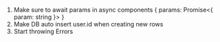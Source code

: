 1. Make sure to await params in async components { params: Promise<{ param: string }> }
3. Make DB auto insert user.id when creating new rows
4. Start throwing Errors 